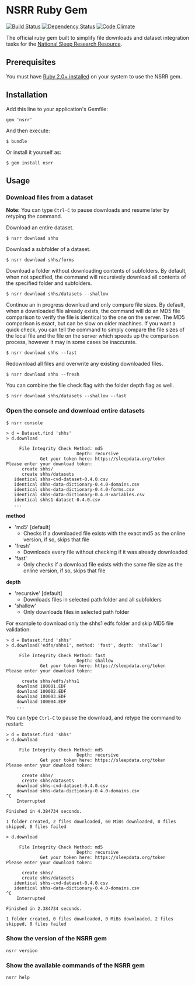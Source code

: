 # NSRR Ruby Gem

[![Build Status](https://travis-ci.org/nsrr/nsrr-gem.svg?branch=master)](https://travis-ci.org/nsrr/nsrr-gem)
[![Dependency Status](https://gemnasium.com/nsrr/nsrr-gem.svg)](https://gemnasium.com/nsrr/nsrr-gem)
[![Code Climate](https://codeclimate.com/github/nsrr/nsrr-gem.png)](https://codeclimate.com/github/nsrr/nsrr-gem)

The official ruby gem built to simplify file downloads and dataset integration tasks for the [National Sleep Research Resource](https://sleepdata.org).

## Prerequisites

You must have [Ruby 2.0+ installed](https://github.com/remomueller/documentation/) on your system to use the NSRR gem.

## Installation

Add this line to your application's Gemfile:

    gem 'nsrr'

And then execute:

    $ bundle

Or install it yourself as:

    $ gem install nsrr

## Usage

### Download files from a dataset

**Note:** You can type `Ctrl-C` to pause downloads and resume later by retyping the command.

Download an entire dataset.

```console
$ nsrr download shhs
```

Download a subfolder of a dataset.

```console
$ nsrr download shhs/forms
```

Download a folder without downloading contents of subfolders. By default, when not specified, the command will recursively download all contents of the specified folder and subfolders.

```console
$ nsrr download shhs/datasets --shallow
```

Continue an in progress download and only compare file sizes. By default, when a downloaded file already exists, the command will do an MD5 file comparison to verify the file is identical to the one on the server. The MD5 comparison is exact, but can be slow on older machines. If you want a quick check, you can tell the command to simply compare the file sizes of the local file and the file on the server which speeds up the comparison process, however it may in some cases be inaccurate.

```console
$ nsrr download shhs --fast
```

Redownload all files and overwrite any existing downloaded files.

```console
$ nsrr download shhs --fresh
```

You can combine the file check flag with the folder depth flag as well.

```console
$ nsrr download shhs/datasets --shallow --fast
```

### Open the console and download entire datasets

```console
$ nsrr console
```

```
> d = Dataset.find 'shhs'
> d.download

     File Integrity Check Method: md5
                           Depth: recursive
             Get your token here: https://sleepdata.org/token
Please enter your download token:
      create shhs/
      create shhs/datasets
   identical shhs-cvd-dataset-0.4.0.csv
   identical shhs-data-dictionary-0.4.0-domains.csv
   identical shhs-data-dictionary-0.4.0-forms.csv
   identical shhs-data-dictionary-0.4.0-variables.csv
   identical shhs1-dataset-0.4.0.csv
   ...
```

**method**
  - 'md5' [default]
    - Checks if a downloaded file exists with the exact md5 as the online version, if so, skips that file
  - 'fresh'
    - Downloads every file without checking if it was already downloaded
  - 'fast'
    - Only checks if a download file exists with the same file size as the online version, if so, skips that file

**depth**
  - 'recursive' [default]
    - Downloads files in selected path folder and all subfolders
  - 'shallow'
    - Only downloads files in selected path folder

For example to download only the shhs1 edfs folder and skip MD5 file validation:

```
> d = Dataset.find 'shhs'
> d.download('edfs/shhs1', method: 'fast', depth: 'shallow')

     File Integrity Check Method: fast
                           Depth: shallow
             Get your token here: https://sleepdata.org/token
Please enter your download token:

      create shhs/edfs/shhs1
    download 100001.EDF
    download 100002.EDF
    download 100003.EDF
    download 100004.EDF
    ...
```

You can type `Ctrl-C` to pause the download, and retype the command to restart:

```
> d = Dataset.find 'shhs'
> d.download

     File Integrity Check Method: md5
                           Depth: recursive
             Get your token here: https://sleepdata.org/token
Please enter your download token:

      create shhs/
      create shhs/datasets
    download shhs-cvd-dataset-0.4.0.csv
    download shhs-data-dictionary-0.4.0-domains.csv
^C
    Interrupted

Finished in 4.384734 seconds.

1 folder created, 2 files downloaded, 60 MiBs downloaded, 0 files skipped, 0 files failed

> d.download

     File Integrity Check Method: md5
                           Depth: recursive
             Get your token here: https://sleepdata.org/token
Please enter your download token:

      create shhs/
      create shhs/datasets
   identical shhs-cvd-dataset-0.4.0.csv
   identical shhs-data-dictionary-0.4.0-domains.csv
^C
    Interrupted

Finished in 2.384734 seconds.

1 folder created, 0 files downloaded, 0 MiBs downloaded, 2 files skipped, 0 files failed
```

### Show the version of the NSRR gem

```
nsrr version
```

### Show the available commands of the NSRR gem

```
nsrr help
```
